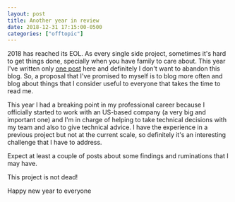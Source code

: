 ```yaml
---
layout: post
title: Another year in review
date: 2018-12-31 17:15:00-0500
categories: ["offtopic"]
---
```

2018 has reached its EOL. As every single side project, sometimes it's hard to get things done, specially when you have family to care about. This year I've written only [one post](https://alejandrome.github.io/state-of-oss) here and definitely I don't want to abandon this blog. So, a proposal that I've promised to myself is to blog more often and blog about things that I consider useful to everyone that takes the time to read me.

This year I had a breaking point in my professional career because I officially started to work with an US-based company (a very big and important one) and I'm in charge of helping to take technical decisions with my team and also to give technical advice. I have the experience in a previous project but not at the current scale, so definitely it's an interesting challenge that I have to address.

Expect at least a couple of posts about some findings and ruminations that I may have.

This project is not dead!

Happy new year to everyone

